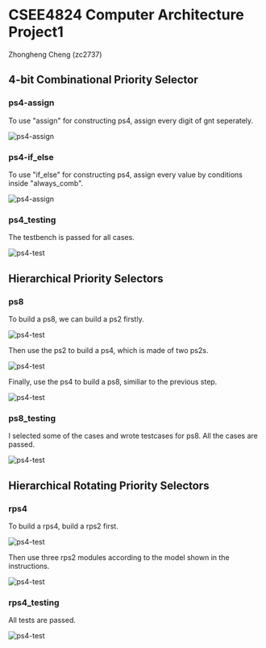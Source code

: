 # CSEE4824 Computer Architecture Project1

Zhongheng Cheng (zc2737)

## 4-bit Combinational Priority Selector

### ps4-assign

To use "assign" for constructing ps4, assign every digit of gnt seperately. 

![ps4-assign](screenshots/ps4_assign.png)

### ps4-if_else

To use "if_else" for constructing ps4, assign every value by conditions inside "always_comb". 

![ps4-assign](screenshots/ps4_if_else.png)

### ps4_testing

The testbench is passed for all cases.

![ps4-test](screenshots/ps4_test.png)

## Hierarchical Priority Selectors

### ps8

To build a ps8, we can build a ps2 firstly.

![ps4-test](screenshots/ps8_1.png)

Then use the ps2 to build a ps4, which is made of two ps2s.

![ps4-test](screenshots/ps8_2.png)

Finally, use the ps4 to build a ps8, similiar to the previous step.

![ps4-test](screenshots/ps8_3.png)

### ps8_testing

I selected some of the cases and wrote testcases for ps8. All the cases are passed.

![ps4-test](screenshots/ps8_test.png)

## Hierarchical Rotating Priority Selectors

### rps4

To build a rps4, build a rps2 first.

![ps4-test](screenshots/rps4_1.png)

Then use three rps2 modules according to the model shown in the instructions.

![ps4-test](screenshots/rps4_2.png)

### rps4_testing

All tests are passed.

![ps4-test](screenshots/rps4_test.png)
